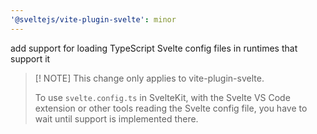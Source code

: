 ```yaml
---
'@sveltejs/vite-plugin-svelte': minor
---
```


add support for loading TypeScript Svelte config files in runtimes that support it

> [! NOTE]
> This change only applies to vite-plugin-svelte.
>
> To use `svelte.config.ts` in SvelteKit, with the Svelte VS Code extension or other tools reading the Svelte config file, you have to wait until support is implemented there.
